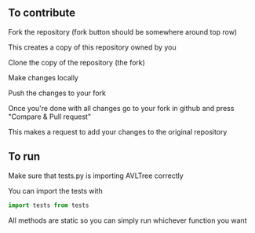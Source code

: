 ## To contribute
Fork the repository (fork button should be somewhere around top row)

This creates a copy of this repository owned by you

Clone the copy of the repository (the fork)

Make changes locally

Push the changes to your fork

Once you're done with all changes go to your fork in github and press "Compare & Pull request"

This makes a request to add your changes to the original repository

## To run
Make sure that tests.py is importing AVLTree correctly

You can import the tests with
```python
import tests from tests
```
All methods are static so you can simply run whichever function you want